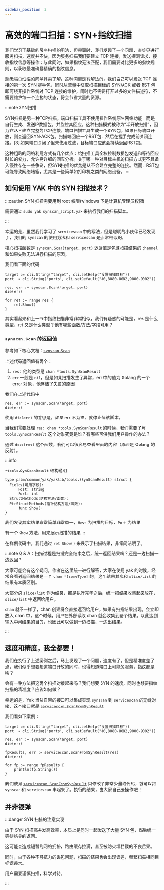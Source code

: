 ```yaml
---
sidebar_position: 3
---
```


# 高效的端口扫描：SYN+指纹扫描

我们学习了基础的服务扫描的用法，但是同时，我们发现了一个问题，直接只进行服务扫描，速度并不快，因为服务扫描我们要建立 TCP
连接，发送探测请求，接收指纹信息等操作；与此同时，如果指纹无法匹配，我们需要对比更多的指纹规则，以获取最准确最精确的指纹信息。

熟悉端口扫描的同学其实了解，这种问题是有解法的，我们自己可以发送 TCP 连接的第一次 SYN 握手包，同时从流量中获取扫描目标的 SYN/ACK 或者 RST 包即可绕开操作系统对 TCP
连接的维护，同时也不需要打开过多的文件描述符，不需要维护每一个连接的状态，将会节省大量的资源。

:::note SYN扫描

SYN扫描是另一种TCP扫描。端口扫描工具不使用操作系统原生网络功能，而是自行生成、发送IP数据包，并监控其回应。这种扫描模式被称为“半开放扫描”，因为它从不建立完整的TCP连接。端口扫描工具生成一个SYN包，如果目标端口开放，则会返回SYN-ACK包。扫描端回应一个RST包，然后在握手完成前关闭连接。[3]
如果端口关闭了但未使用过滤，目标端口应该会持续返回RST包。

这种粗略的网络利用方式有几个优点：给扫描工具全权控制数据包发送和等待回应时长的权力，允许更详细的回应分析。关于哪一种对目标主机的扫描方式更不具备入侵性存在一些争议，但SYN扫描的优势是从不会建立完整的连接。然而，RST包可能导致网络堵塞，尤其是一些简单如打印机之类的网络设备。
:::

## 如何使用 YAK 中的 SYN 扫描技术？

:::caution SYN 扫描需要用到 root 权限(windows 下是计算机管理员权限)

需要通过 `sudo yak synscan_script.yak` 来执行我们的扫描脚本。

:::

幸运的是，虽然我们学习了 `servicescan` 中的写法，但是聪明的小伙伴已经发现了，我们的 `synscan` 的使用方法和 `servicescan` 是非常相似的。

核心扫描函数是 `synscan.Scan(target, port)` 返回值是包含扫描结果的 `channel` 和如果失败无法进行扫描的原因。

我们看下面的代码

```yak
target := cli.String("target", cli.setHelp("设置扫描目标"))
port  = cli.String("ports", cli.setDefault("80,8080-8082,9000-9002"))

res, err := synscan.Scan(target, port)
die(err)

for ret := range res {
    ret.Show()
}
```

其实看起来和上一节中指纹扫描非常非常相似，我们有疑惑的可能是，res 是什么类型，ret 又是什么类型？他有哪些函数/方法/字段可用？

### `synscan.Scan` 的返回值

参考如下核心文档：[`synscan.Scan`](/api-manual/api/synscan#synscanscan)

上述代码返回值有两个：

1. `res`：他的类型是 `chan *tools.SynScanResult`
2. `err` 一般是 `nil`，但是如果扫描发生了异常，err 中的值为 Golang 的一个 error 对象，他存储了失败的原因

我们在上述代码中

```yak {2}
res, err := synscan.Scan(target, port)
die(err)
```

使用 `die(err)` 的意思是，如果 err 不为空，就停止掉该脚本。

当我们需要处理 `res: chan *tools.SynScanResult` 的时候，我们需要了解 `tools.SynScanResult` 这个对象究竟是谁？有哪些可供我们用户操作的办法？

通过 `desc(ret)` 这个函数，我们可以很容易查看里面的内容（原理是 Golang 的反射）。

:::info

`*tools.SynScanResult` 结构说明

```yak
type palm/common/yak/yaklib/tools.(SynScanResult) struct {
  Fields(可用字段): 
      Host: string  
      Port: int  
  StructMethods(结构方法/函数): 
  PtrStructMethods(指针结构方法/函数): 
      func Show() 
}
```

我们发现其实结果非常简单非常单一，`Host` 为扫描的目标，`Port` 为结果

有一个 `Show` 方法，用来展示扫描的结果
:::

在样例代码中，我们通过 `ret.Show()` 来展示了扫描结果，非常简洁明了。

:::note Q & A：扫描过程是扫描完全结束之后，统一返回结果吗？还是一边扫描一边返回？

大家可能会有这个疑问，作者在这里统一进行解答，大家在使用 yak 的时候，经常会看到返回结果是一个 `chan *[someType]` 的，这个结果其实和 `slice/list` 的结果有本质区别。

大部分的 `slice/list` 作为结果，都是执行完毕之后，统一把结果收集起来放在，`slice/list` 中返回给用户。

`chan` 就不一样了，chan 创建将会直接返回给用户，如果有扫描结果出现，会立即放入 chan 中，这个时候，用户在外部读取 chan 就会收集到这个结果。以此达到输入中间结果的目的，也因此可以做到一边扫描，一边出结果。

:::

## 速度和精度，我全都要！

我们在执行了上述案例之后，马上发现了一个问题，速度有了，但是精准度差了点，我们似乎想要知道端口开放的同时，也得知道端口上可能的服务，指纹都是啥？

会有一种方法把这两个扫描对接起来吗？我们想要 SYN 的速度，同时也想要指纹扫描的精准度？应该如何做？

幸运的是，Yak 当然自带的接口可以集成实现 `synscan` 到 `servicescan`
的无缝对接，这个接口就是 [`servicescan.ScanFromSynResult`](/api-manual/api/servicescan#servicescanscanfromsynresult)

我们看如下案例：

```yak {7-8}
target := cli.String("target", cli.setHelp("设置扫描目标"))
port  = cli.String("ports", cli.setDefault("80,8080-8082,9000-9002"))

res, err := synscan.Scan(target, port)
die(err)

fpResults, err := servicescan.ScanFromSynResult(res)
die(err)

for fp := range fpResults {
    println(fp.String())
}
```

我们使用 [`servicescan.ScanFromSynResult`](/api-manual/api/servicescan#servicescanscanfromsynresult) 只修改了非常少量的代码，就可以把 `synscan`
和 `servicescan` 串起来了。执行的结果，由大家自己去操作吧！

## 并非银弹

:::danger SYN 扫描的注意实现

由于 SYN 扫描高并发高效率，本质上是同时一起发送了大量 SYN 包，然后统一等待结果的返回。

这可能会造成短暂的网络拥挤，路由缓存拉满，甚至被防火墙拦截的不良后果。

同时，由于各种不可抗力的丢包问题，扫描的结果也会出现误差，频繁扫描相同目标误差大。

用户需要谨慎扫描，科学对待。

:::